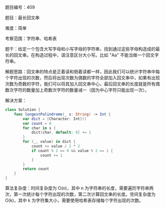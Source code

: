 题目编号：409

题目：最长回文串

难度：简单

考察范围：字符串、哈希表

题干：给定一个包含大写字母和小写字母的字符串，找到通过这些字母构造成的最长的回文串。在构造过程中，请注意区分大小写。比如 "Aa" 不能当做一个回文字符串。

解题思路：回文串的特点是正着读和倒着读都一样，因此我们可以统计字符串中每个字符出现的次数，然后将出现次数为偶数的字符全部加入回文串中，如果有出现次数为奇数的字符，我们可以将其加入回文串中心，最后回文串的长度就是所有偶数次字符的数量加上奇数次字符的数量减一（因为中心字符只能出现一次）。

解决方案：

```swift
class Solution {
    func longestPalindrome(_ s: String) -> Int {
        var dict = [Character: Int]()
        var count = 0
        for char in s {
            dict[char, default: 0] += 1
        }
        for (_, value) in dict {
            count += value / 2 * 2
            if count % 2 == 0 && value % 2 == 1 {
                count += 1
            }
        }
        return count
    }
}
```

算法复杂度：时间复杂度为 O(n)，其中 n 为字符串的长度，需要遍历字符串两次，第一次统计每个字符出现的次数，第二次计算回文串的长度。空间复杂度为 O(k)，其中 k 为字符集大小，需要使用哈希表存储每个字符出现的次数。